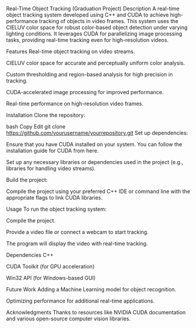 Real-Time Object Tracking (Graduation Project)
Description
A real-time object tracking system developed using C++ and CUDA to achieve high-performance tracking of objects in video frames. This system uses the CIELUV color space for robust color-based object detection under varying lighting conditions. It leverages CUDA for parallelizing image processing tasks, providing real-time tracking even for high-resolution videos.

Features
Real-time object tracking on video streams.

CIELUV color space for accurate and perceptually uniform color analysis.

Custom thresholding and region-based analysis for high precision in tracking.

CUDA-accelerated image processing for improved performance.

Real-time performance on high-resolution video frames.

Installation
Clone the repository:

bash
Copy
Edit
git clone https://github.com/yourusername/yourrepository.git
Set up dependencies:

Ensure that you have CUDA installed on your system. You can follow the installation guide for CUDA from here.

Set up any necessary libraries or dependencies used in the project (e.g., libraries for handling video streams).

Build the project:

Compile the project using your preferred C++ IDE or command line with the appropriate flags to link CUDA libraries.

Usage
To run the object tracking system:

Compile the project.

Provide a video file or connect a webcam to start tracking.

The program will display the video with real-time tracking.

Dependencies
C++

CUDA Toolkit (for GPU acceleration)

Win32 API (for Windows-based GUI)

Future Work
Adding a Machine Learning model for object recognition.

Optimizing performance for additional real-time applications.

Acknowledgments
Thanks to resources like NVIDIA CUDA documentation and various open-source computer vision libraries.

